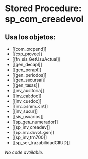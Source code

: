 # Stored Procedure: sp_com_creadevol

## Usa los objetos:
- [[com_orcpend]]
- [[cxp_provee]]
- [[fn_sis_GetUsuActual]]
- [[gen_decapl]]
- [[gen_perapl]]
- [[gen_periodos]]
- [[gen_sucursal]]
- [[gen_tasas]]
- [[inv_auditoria]]
- [[inv_cabdoc]]
- [[inv_cuedoc]]
- [[inv_param_cnt]]
- [[inv_sucur]]
- [[sis_usuarios]]
- [[sp_gen_numerador]]
- [[sp_inv_creadev]]
- [[sp_inv_devol_gen]]
- [[sp_inv_trn700]]
- [[sp_ser_trazabilidadCRUD]]

*No code available.*
